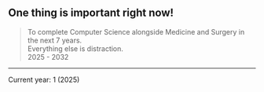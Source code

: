 ## One thing is important right now!

> To complete Computer Science alongside Medicine and Surgery in the next 7 years. <br />
> Everything else is distraction. <br />
> 2025 - 2032

------------------------------------------------------------------
Current year: 1 (2025)

<!--
**tsolawoyin/tsolawoyin** is a ✨ _special_ ✨ repository because its `README.md` (this file) appears on your GitHub profile.

Here are some ideas to get you started:

- 🔭 I’m currently working on ...
- 🌱 I’m currently learning ...
- 👯 I’m looking to collaborate on ...
- 🤔 I’m looking for help with ...
- 💬 Ask me about ...
- 📫 How to reach me: ...
- 😄 Pronouns: ...
- ⚡ Fun fact: ...
-->
